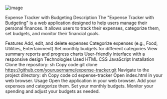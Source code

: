 ![image](https://github.com/kt1275088/Expense-Tracker-with-Budgeting/assets/140021793/d5c8033b-29e2-4caf-a411-9fb665900a59)


Expense Tracker with Budgeting
Description
The "Expense Tracker with Budgeting" is a web application designed to help users manage their personal finances. It allows users to track their expenses, categorize them, set budgets, and monitor their financial goals.

Features
Add, edit, and delete expenses
Categorize expenses (e.g., Food, Utilities, Entertainment)
Set monthly budgets for different categories
View summary reports and progress charts
User-friendly interface with a responsive design
Technologies Used
HTML
CSS
JavaScript
Installation
Clone the repository:
sh
Copy code
git clone https://github.com/yourusername/expense-tracker.git
Navigate to the project directory:
sh
Copy code
cd expense-tracker
Open index.html in your web browser.
Usage
Open the application in your web browser.
Add your expenses and categorize them.
Set your monthly budgets.
Monitor your spending and adjust your budgets as needed.

